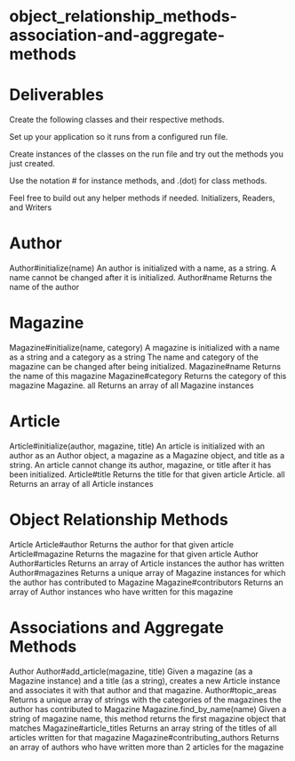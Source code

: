 # object_relationship_methods-association-and-aggregate-methods

# Deliverables
Create the following classes and their respective methods.

Set up your application so it runs from a configured run file. 

Create instances of the classes on the run file and try out the methods you just created.

Use the notation # for instance methods, and .(dot) for class methods.

Feel free to build out any helper methods if needed.
Initializers, Readers, and Writers

# Author
Author#initialize(name)
An author is initialized with a name, as a string.
A name cannot be changed after it is initialized.
Author#name
Returns the name of the author
# Magazine
Magazine#initialize(name, category)
A magazine is initialized with a name as a string and a category as a string
The name and category of the magazine can be changed after being initialized.
Magazine#name
Returns the name of this magazine
Magazine#category
Returns the category of this magazine
Magazine. all
Returns an array of all Magazine instances
# Article
Article#initialize(author, magazine, title)
An article is initialized with an author as an Author object, a magazine as a Magazine object, and title as a string.
An article cannot change its author, magazine, or title after it has been initialized.
Article#title
Returns the title for that given article
Article. all
Returns an array of all Article instances
# Object Relationship Methods
Article
Article#author
Returns the author for that given article
Article#magazine
Returns the magazine for that given article
Author
Author#articles
Returns an array of Article instances the author has written
Author#magazines
Returns a unique array of Magazine instances for which the author has contributed to
Magazine
Magazine#contributors
Returns an array of Author instances who have written for this magazine

# Associations and Aggregate Methods
Author
Author#add_article(magazine, title)
Given a magazine (as a Magazine instance) and a title (as a string), creates a new Article instance and associates it with that author and that magazine.
Author#topic_areas
Returns a unique array of strings with the categories of the magazines the author has contributed to
Magazine
Magazine.find_by_name(name)
Given a string of magazine name, this method returns the first magazine object that matches
Magazine#article_titles
Returns an array string of the titles of all articles written for that magazine
Magazine#contributing_authors
Returns an array of authors who have written more than 2 articles for the magazine
